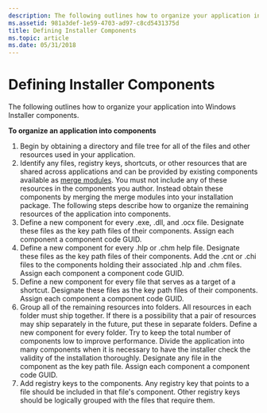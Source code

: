 ```yaml
---
description: The following outlines how to organize your application into Windows Installer components.
ms.assetid: 981a3def-1e59-4703-ad97-c8cd5431375d
title: Defining Installer Components
ms.topic: article
ms.date: 05/31/2018
---
```


# Defining Installer Components

The following outlines how to organize your application into Windows Installer components.

**To organize an application into components**

1.  Begin by obtaining a directory and file tree for all of the files and other resources used in your application.
2.  Identify any files, registry keys, shortcuts, or other resources that are shared across applications and can be provided by existing components available as [merge modules](merge-modules.md). You must not include any of these resources in the components you author. Instead obtain these components by merging the merge modules into your installation package. The following steps describe how to organize the remaining resources of the application into components.
3.  Define a new component for every .exe, .dll, and .ocx file. Designate these files as the key path files of their components. Assign each component a component code GUID.
4.  Define a new component for every .hlp or .chm help file. Designate these files as the key path files of their components. Add the .cnt or .chi files to the components holding their associated .hlp and .chm files. Assign each component a component code GUID.
5.  Define a new component for every file that serves as a target of a shortcut. Designate these files as the key path files of their components. Assign each component a component code GUID.
6.  Group all of the remaining resources into folders. All resources in each folder must ship together. If there is a possibility that a pair of resources may ship separately in the future, put these in separate folders. Define a new component for every folder. Try to keep the total number of components low to improve performance. Divide the application into many components when it is necessary to have the installer check the validity of the installation thoroughly. Designate any file in the component as the key path file. Assign each component a component code GUID.
7.  Add registry keys to the components. Any registry key that points to a file should be included in that file's component. Other registry keys should be logically grouped with the files that require them.

 

 



